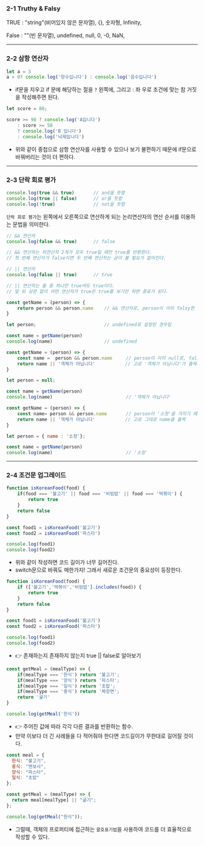 ### 2-1 Truthy & Falsy

TRUE : "string"(비어있지 않은 문자열), {}, 숫자형, Infinity, 

False : ""(빈 문자열), undefined, null, 0, -0, NaN, 



---



### 2-2 삼항 연산자

```js
let a = 3
a > 0? console.log('양수입니다') : console.log('음수입니다')
```

- if문을 지우고 if 문에 해당하는 절을 `?` 왼쪽에, 그리고 : 좌 우로 조건에 맞는 참 거짓을 작성해주면 된다.

```js
let score = 80;

score >= 90 ? console.log('A입니다')
	: score >= 50
	? console.log('B 입니다')
	: console.log('낙제입니다')
```

- 위와 같이 중첩으로 삼항 연산자를 사용할 수 있으나 보기 불편하기 때문에 if문으로 바꿔버리는 것이 더 편하다.



----



### 2-3 단락 회로 평가

```js
console.log(true && true)		// and을 뜻함
console.log(true || false)		// or을 뜻함
console.log(!true)				// not을 뜻함
```

`단락 회로 평가`는 왼쪽에서 오른쪽으로 연산하게 되는 논리연산자의 연산 순서를 이용하는 문법을 의미한다.

```js
// && 연산자
console.log(false && true)		// false

// && 연산자는 피연산자 2개가 모두 true일 때만 true를 반환한다.
// 첫 번째 연산자가 false이면 두 번째 연산자는 굳이 볼 필요가 없어진다.
```

```js
// || 연산자
console.log(false || true)		// true

// || 연산자는 둘 중 하나만 true여도 true이다.
// 앞 뒤 상관 없이 어떤 연산자가 true든 true를 보기만 하면 종료가 된다.
```

```js
const getName = (person) => {
    return person && person.name	// && 연산자로, person이 이미 falsy한 속성을 가지고 있음
}

let person;							// undefined로 설정된 경우임

const name = getName(person)
console.log(name)					// undefined
```

```js
const getName = (person) => {
    const name =  person && person.name		// person이 이미 null로, falsy한 값을 가짐
	return name || '객체가 아닙니다'			// 고로 '객체가 아닙니다'가 출력되는 구조
}

let person = null;

const name = getName(person)
console.log(name)							// '객체가 아닙니다'
```

```js
const getName = (person) => {
    const name= person && person.name		// person이 '소정'을 가지기 때문에 truthy함
    return name || '객체가 아닙니다'			// 고로 그대로 name을 출력
}

let person = { name : '소정'};

const name = getName(person)
console.log(name)							// '소정'
```



-----



### 2-4 조건문 업그레이드

```js
function isKoreanFood(food) {
    if(food === '불고기' || food === '비빔밥' || food === '떡볶이') {
        return true
    }
    return false
}

const food1 = isKoreanFood('불고기')
const food2 = isKoreanFood('파스타')

console.log(food1)
console.log(food2)
```

- 위와 같이 작성하면 코드 길이가 너무 길어진다. 
- switch문으로 바꿔도 매한가지! 그래서 새로운 조건문의 중요성이 등장한다.

```js
function isKoreanFood(food) {
    if (['불고기','떡볶이','비빔밥'].includes(food)) {
        return true
    }
    return false
}

const food1 = isKoreanFood('불고기')
const food2 = isKoreanFood('파스타')

console.log(food1)
console.log(food2)
```

- 👉 존재하는지 존재하지 않는지 true || false로 알아보기

```js
const getMeal = (mealType) => {
    if(mealType === '한식') return '불고기';
    if(mealType === '양식') return '파스타';
    if(mealType === '일식') return '초밥';
    if(mealType === '중식') return '짜장면';
    return '굶기'
}

console.log(getMeal('한식'))
```

- 👉 주어진 값에 따라 각각 다른 결과를 반환하는 함수.
- 만약 이보다 더 긴 사례들을 다 적어줘야 한다면 코드길이가 무한대로 길어질 것이다.

```js
const meal = {
  한식: "불고기",
  중식: "멘보샤",
  양식: "파스타",
  일식: "초밥"
};

const getMeal = (mealType) => {
  return meal[mealType] || "굶기";
};

console.log(getMeal("한식"));
```

- 그럴때, 객체의 프로퍼티에 접근하는 `괄호표기법`을 사용하여 코드를 더 효율적으로 작성할 수 있다.